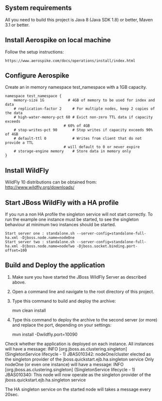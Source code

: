 System requirements
-------------------
All you need to build this project is Java 8 (Java SDK 1.8) or better, Maven 3.1 or better.

Install Aerospike on local machine
-------------------------
Follow the setup instructions:

    https://www.aerospike.com/docs/operations/install/index.html

Configure Aerospike
-------------------------
Create an in memory namespace test_namespace with a 1GB capacity.

    namespace test_namespace {
        memory-size 1G           # 4GB of memory to be used for index and data
        # replication-factor 2     # For multiple nodes, keep 2 copies of the data
        # high-water-memory-pct 60 # Evict non-zero TTL data if capacity exceeds
                               # 60% of 4GB
        # stop-writes-pct 90       # Stop writes if capacity exceeds 90% of 4GB
        # default-ttl 0            # Writes from client that do not provide a TTL
                               # will default to 0 or never expire
        # storage-engine memory    # Store data in memory only
    }

Install WildFly
-------------------------
WildFly 10 distributions can be obtained from:
    http://www.wildfly.org/downloads/

Start JBoss WildFly with a HA profile
-------------------------
If you run a non HA profile the singleton service will not start correctly. To run the example one instance must be started, to see the singleton behaviour at minimum two instances
should be started.
    
    Start server one : standalone.sh --server-config=standalone-full-ha.xml -Djboss.node.name=nodeOne
    Start server two : standalone.sh --server-config=standalone-full-ha.xml -Djboss.node.name=nodeTwo -Djboss.socket.binding.port-offset=100
    
Build and Deploy the application
-------------------------
1. Make sure you have started the JBoss WildFly Server as described above.
2. Open a command line and navigate to the root directory of this project.
3. Type this command to build and deploy the archive:

    mvn clean install

4. Type this command to deploy the archive to the second server (or more) and replace the port, depending on your settings:

    mvn install -Dwildfly.port=10090

Check whether the application is deployed on each instance.
All instances will have a message:
INFO  [org.jboss.as.clustering.singleton] (SingletonService lifecycle - 1) JBAS010342: nodeOne/cluster elected as the singleton provider of the jboss.quickstart.ejb.ha.singleton service
Only nodeOne (or even one instance) will have a message:
INFO  [org.jboss.as.clustering.singleton] (SingletonService lifecycle - 1) JBAS010340: This node will now operate as the singleton provider of the jboss.quickstart.ejb.ha.singleton service

The HA singleton service on the started node will takes a message every 20sec.
